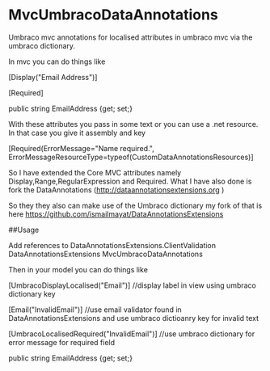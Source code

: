 MvcUmbracoDataAnnotations
=========================

Umbraco mvc annotations for localised attributes in umbraco mvc via the umbraco dictionary.

In mvc you can do things like

[Display("Email Address")]

[Required]

public string EmailAddress {get; set;}

With these attributes you pass in some text or you can use a .net resource. In that case you give it assembly and key

[Required(ErrorMessage="Name required.", ErrorMessageResourceType=typeof(CustomDataAnnotationsResources)]

So I have extended the Core MVC attributes namely Display,Range,RegularExpression and Required.  What I have also done is fork the DataAnnotations (http://dataannotationsextensions.org
)

So they they also can make use of the Umbraco dictionary my fork of that is here https://github.com/ismailmayat/DataAnnotationsExtensions

##Usage

Add references to 
DataAnnotationsExtensions.ClientValidation
DataAnnotationsExtensions
MvcUmbracoDataAnnotations

Then in your model you can do things like

[UmbracoDisplayLocalised("Email")] //display label in view using umbraco dictionary key

[Email("InvalidEmail")] //use email validator found in DataAnnotationsExtensions and use umbraco dictioanry key for invalid text

[UmbracoLocalisedRequired("InvalidEmail")] //use umbraco dictionary for error message for required field

public string EmailAddress {get; set;}